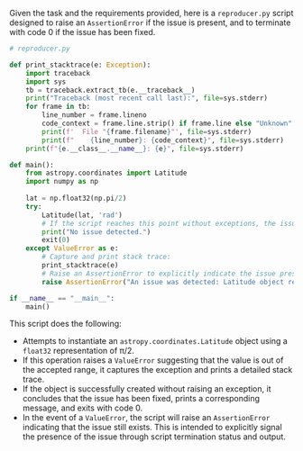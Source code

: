 Given the task and the requirements provided, here is a `reproducer.py` script designed to raise an `AssertionError` if the issue is present, and to terminate with code 0 if the issue has been fixed.

```python
# reproducer.py

def print_stacktrace(e: Exception):
    import traceback
    import sys
    tb = traceback.extract_tb(e.__traceback__)
    print("Traceback (most recent call last):", file=sys.stderr)
    for frame in tb:
        line_number = frame.lineno
        code_context = frame.line.strip() if frame.line else "Unknown"
        print(f'  File "{frame.filename}"', file=sys.stderr)
        print(f"    {line_number}: {code_context}", file=sys.stderr)
    print(f"{e.__class__.__name__}: {e}", file=sys.stderr)

def main():
    from astropy.coordinates import Latitude
    import numpy as np
    
    lat = np.float32(np.pi/2)
    try:
        Latitude(lat, 'rad')
        # If the script reaches this point without exceptions, the issue is considered fixed.
        print("No issue detected.")
        exit(0)
    except ValueError as e:
        # Capture and print stack trace:
        print_stacktrace(e)
        # Raise an AssertionError to explicitly indicate the issue presence.
        raise AssertionError("An issue was detected: Latitude object rejected the float32 representation of π/2.")

if __name__ == "__main__":
    main()
```

This script does the following:
- Attempts to instantiate an `astropy.coordinates.Latitude` object using a `float32` representation of π/2.
- If this operation raises a `ValueError` suggesting that the value is out of the accepted range, it captures the exception and prints a detailed stack trace.
- If the object is successfully created without raising an exception, it concludes that the issue has been fixed, prints a corresponding message, and exits with code 0.
- In the event of a `ValueError`, the script will raise an `AssertionError` indicating that the issue still exists. This is intended to explicitly signal the presence of the issue through script termination status and output.